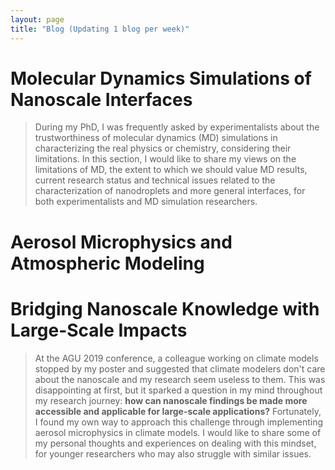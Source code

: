 ```yaml
---
layout: page
title: "Blog (Updating 1 blog per week)"
---
```


# Molecular Dynamics Simulations of Nanoscale Interfaces
> During my PhD, I was frequently asked by experimentalists about the trustworthiness of molecular dynamics (MD) simulations in characterizing the real physics or chemistry, considering their limitations. In this section, I would like to share my views on the limitations of MD, the extent to which we should value MD results, current research status and technical issues related to the characterization of nanodroplets and more general interfaces, for both experimentalists and MD simulation researchers.

# Aerosol Microphysics and Atmospheric Modeling


# Bridging Nanoscale Knowledge with Large-Scale Impacts
> At the AGU 2019 conference, a colleague working on climate models stopped by my poster and suggested that climate modelers don't care about the nanoscale and my research seem useless to them. This was disappointing at first, but it sparked a question in my mind throughout my research journey: **how can nanoscale findings be made more accessible and applicable for large-scale applications?** Fortunately, I found my own way to approach this challenge through implementing aerosol microphysics in climate models. I would like to share some of my personal thoughts and experiences on dealing with this mindset, for younger researchers who may also struggle with similar issues.

